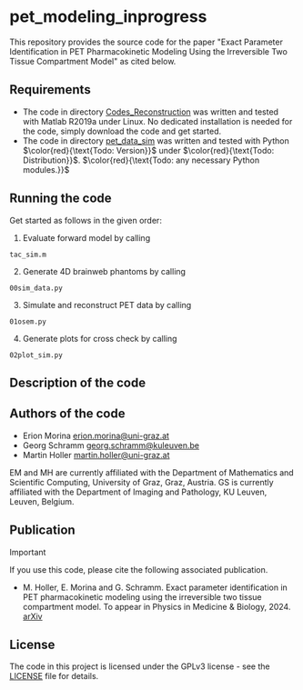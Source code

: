 # pet_modeling_inprogress
This repository provides the source code for the paper "Exact Parameter Identification in PET Pharmacokinetic Modeling Using the Irreversible Two Tissue Compartment Model" as cited below.
## Requirements
* The code in directory [Codes_Reconstruction](Codes_Reconstruction/) was written and tested with Matlab R2019a under Linux. No dedicated installation is needed for the code, simply download the code and get started.
* The code in directory [pet_data_sim](pet_data_sim/) was written and tested with Python $\color{red}{\text{Todo: Version}}$ under $\color{red}{\text{Todo: Distribution}}$. $\color{red}{\text{Todo: any necessary Python modules.}}$
## Running the code
Get started as follows in the given order:
1. Evaluate forward model by calling
```
tac_sim.m
```
2. Generate 4D brainweb phantoms by calling
```
00sim_data.py
```
3. Simulate and reconstruct PET data by calling
```
01osem.py
```
4. Generate plots for cross check by calling
```
02plot_sim.py
```
## Description of the code

## Authors of the code
* Erion Morina [erion.morina@uni-graz.at](mailto:erion.morina@uni-graz.at)
* Georg Schramm [georg.schramm@kuleuven.be](mailto:georg.schramm@kuleuven.be)
* Martin Holler [martin.holler@uni-graz.at](mailto:martin.holler@uni-graz.at)

EM and MH are currently affiliated with the Department of Mathematics and Scientific Computing, University of Graz, Graz, Austria. GS is currently affiliated with the Department of Imaging and Pathology, KU Leuven, Leuven, Belgium.

## Publication
> [!IMPORTANT]
> If you use this code, please cite the following associated publication.
* M. Holler, E. Morina and G. Schramm. Exact parameter identification in PET pharmacokinetic modeling using the irreversible two tissue compartment model. To appear in Physics in Medicine & Biology, 2024. [arXiv](https://arxiv.org/abs/2305.16989)
  
## License
The code in this project is licensed under the GPLv3 license - see the [LICENSE](LICENSE) file for details.
